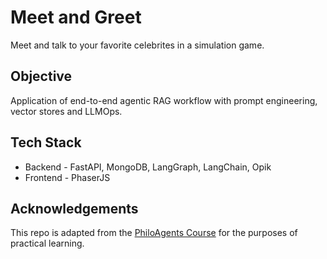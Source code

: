 # Meet and Greet
Meet and talk to your favorite celebrites in a simulation game.

## Objective
Application of end-to-end agentic RAG workflow with prompt engineering, vector stores and LLMOps.

## Tech Stack
* Backend - FastAPI, MongoDB, LangGraph, LangChain, Opik
* Frontend - PhaserJS

## Acknowledgements
This repo is adapted from the [PhiloAgents Course](https://decodingml.substack.com/p/build-your-gaming-simulation-ai-agent) for the purposes of practical learning.